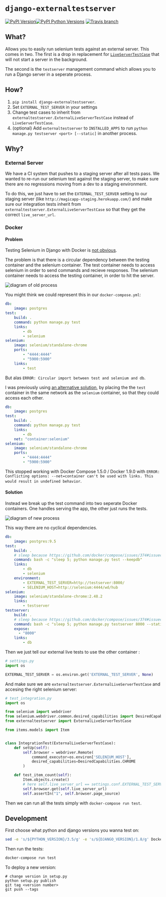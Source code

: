 # `django-externaltestserver`
[![PyPI Version](https://img.shields.io/pypi/v/django-externaltestserver.svg?style=flat-square)![PyPI Python Versions](https://img.shields.io/pypi/pyversions/django-externaltestserver.svg?style=flat-square)](https://pypi.python.org/pypi/django-externaltestserver)
[![Travis branch](https://img.shields.io/travis/saulshanabrook/django-externaltestserver/master.svg?style=flat-square)](https://travis-ci.org/saulshanabrook/django-externaltestserver)

## What?

Allows you to easily run selenium tests against an external server. This comes
in two. The first is a drop in replacement for
[`LiveServerTestCase`](https://docs.djangoproject.com/en/1.8/topics/testing/tools/#liveservertestcase)
that will not start a server in the background.

The second is the `testserver` management command which allows you to run
a Django server in a seperate process.

## How?
1. `pip install django-externaltestserver`.
2. Set `EXTERNAL_TEST_SERVER` in your settings
3. Change test cases to inherit from
   `externaltestserver.ExternalLiveServerTestCase` instead of
   `LiveServerTestCase`.
4. (optional) Add `externaltestserver` to `INSTALLED_APPS` to run
   `python manage.py testserver <port> [--static]` in another process.

## Why?

### External Server
We have a CI system that pushes to a staging server after all tests pass.
We wanted to re-run our selenium test against the staging server, to make
sure there are no regressions moving from a dev to a staging environment.

To do this, we just have to set the `EXTERNAL_TEST_SERVER`
setting to our staging server (like `http://magicapp-staging.herokuapp.com/`)
and make sure our integration tests inherit from `externaltestserver.ExternalLiveServerTestCase`
so that they get the correct `live_server_url`.


### Docker

#### Problem

Testing Selenium in Django with Docker is
[not obvious](http://stackoverflow.com/questions/32408429/running-django-tests-with-selenium-in-docker).

The problem is that there is a circular dependency between the testing
container and the selenium container. The test container needs to access
selenium in order to send commands and recieve responses. The selenium
container needs to access the testing container, in order to hit the server.

![diagram of old process](./images/old.jpg)

You might think we could represent this in our `docker-compose.yml`:

```yaml
db:
    image: postgres
test:
    build: .
    command: python manage.py test
    links:
        - db
        - selenium
selenium:
    image: selenium/standalone-chrome
    ports:
        - "4444:4444"
        - "5900:5900"
    links:
        - test
```

But alas `ERROR: Circular import between test and selenium and db`.

I was previously using
[an alternative solution](https://github.com/docker/compose/issues/1991#issuecomment-138139493),
by placing the the `test` container in the same network as the `selenium`
container, so that they could access each other.


```yaml
db:
    image: postgres
test:
    build: .
    command: python manage.py test
    links:
        - db
    net: "container:selenium"
selenium:
    image: selenium/standalone-chrome
    ports:
        - "4444:4444"
        - "5900:5900"
```

This stopped working with Docker Compose 1.5.0 / Docker 1.9.0 with
`ERROR: Conflicting options: --net=container can't be used with links. This would result in undefined behavior`.

#### Solution

Instead we break up the test command into
two seperate Docker containers. One handles serving the app, the other just runs the tests.

![diagram of new process](./images/new.jpg)

This way there are no cyclical dependencies.

```yaml
db:
    image: postgres:9.5
test:
    build: .
    # sleep because https://github.com/docker/compose/issues/374#issuecomment-156546513
    command: bash -c "sleep 5; python manage.py test --keepdb"
    links:
        - db
        - selenium
    environment:
        - EXTERNAL_TEST_SERVER=http://testserver:8000/
        - SELENIUM_HOST=http://selenium:4444/wd/hub
selenium:
    image: selenium/standalone-chrome:2.48.2
    links:
        - testserver
testserver:
    build: .
    # sleep because https://github.com/docker/compose/issues/374#issuecomment-156546513
    command: bash -c "sleep 5; python manage.py testserver 8000 --static"
    expose:
      - "8000"
    links:
        - db

```

Then we just tell our external live tests to use the other container :

```python
# settings.py
import os

EXTERNAL_TEST_SERVER = os.environ.get('EXTERNAL_TEST_SERVER', None)
```

And make sure we are  `externaltestserver.ExternalLiveServerTestCase`
and accesing the right selenium server:

```python
# test_integration.py
import os

from selenium import webdriver
from selenium.webdriver.common.desired_capabilities import DesiredCapabilities
from externaltestserver import ExternalLiveServerTestCase

from items.models import Item


class IntegrationTest(ExternalLiveServerTestCase):
    def setUp(self):
        self.browser = webdriver.Remote(
            command_executor=os.environ['SELENIUM_HOST'],
            desired_capabilities=DesiredCapabilities.CHROME
        )

    def test_item_count(self):
        Item.objects.create()
        # here self.live_server_url == settings.conf.EXTERNAL_TEST_SERVER == "http://testserver:8000/"
        self.browser.get(self.live_server_url)
        self.assertIn("1", self.browser.page_source)
```

Then we can run all the tests simply with `docker-compose run test`.


## Development

First choose what python and django versions you wanna test on:

```bash
sed -e 's/${PYTHON_VERSION}/3.5/g' -e 's/${DJANGO_VERSION}/1.8/g' Dockerfile.tmpl  > Dockerfile
```

Then run the tests:

```bash
docker-compose run test
```


To deploy a new version:

```
# change version in setup.py
python setup.py publish
git tag <version number>
git push --tags
```


